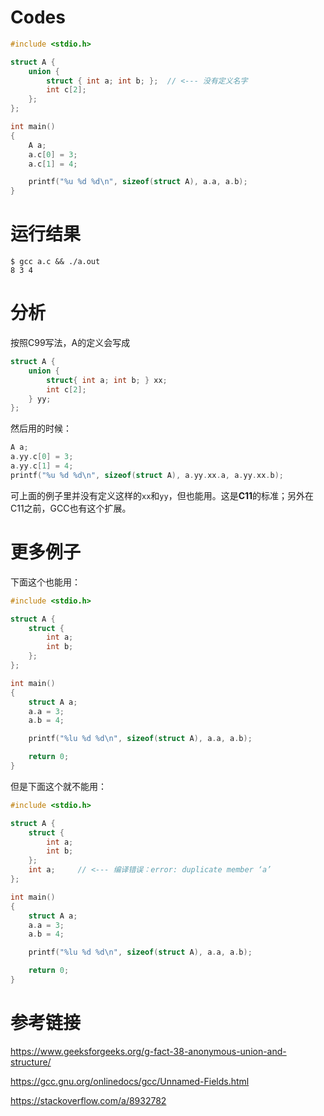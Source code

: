 # Codes

``` C
#include <stdio.h>

struct A {
    union {
        struct { int a; int b; };  // <--- 没有定义名字
        int c[2];
    };
};

int main()
{
    A a;
    a.c[0] = 3;
    a.c[1] = 4;

    printf("%u %d %d\n", sizeof(struct A), a.a, a.b);
}
```

# 运行结果
```
$ gcc a.c && ./a.out
8 3 4
```

# 分析 
按照C99写法，A的定义会写成
``` C
struct A {
    union {
        struct{ int a; int b; } xx;
        int c[2];
    } yy;
};
```

然后用的时候：
``` C
A a;
a.yy.c[0] = 3;
a.yy.c[1] = 4;
printf("%u %d %d\n", sizeof(struct A), a.yy.xx.a, a.yy.xx.b);
```

可上面的例子里并没有定义这样的`xx`和`yy`，但也能用。这是**C11**的标准；另外在C11之前，GCC也有这个扩展。

# 更多例子
下面这个也能用：
``` C
#include <stdio.h>

struct A {
    struct {
        int a;
        int b;
    };
};

int main()
{
    struct A a;
    a.a = 3;
    a.b = 4;

    printf("%lu %d %d\n", sizeof(struct A), a.a, a.b);

    return 0;
}
```

但是下面这个就不能用：
``` C
#include <stdio.h>

struct A {
    struct {
        int a;
        int b;
    };
	int a;     // <--- 编译错误：error: duplicate member ‘a’
};

int main()
{
    struct A a;
    a.a = 3;
    a.b = 4;

    printf("%lu %d %d\n", sizeof(struct A), a.a, a.b);

    return 0;
}
```

# 参考链接
https://www.geeksforgeeks.org/g-fact-38-anonymous-union-and-structure/

https://gcc.gnu.org/onlinedocs/gcc/Unnamed-Fields.html

https://stackoverflow.com/a/8932782